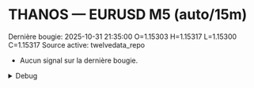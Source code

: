 # THANOS — EURUSD M5 (auto/15m)
Dernière bougie: 2025-10-31 21:35:00  O=1.15303  H=1.15317  L=1.15300  C=1.15317
Source active: twelvedata_repo

- Aucun signal sur la dernière bougie.

<details><summary>Debug</summary>

- TD_API_KEY manquant.

</details>